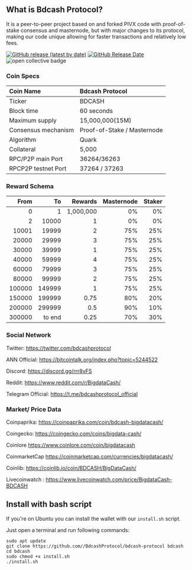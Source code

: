 ## What is Bdcash Protocol?
It is a peer-to-peer project based on and forked PIVX code with proof-of-stake consensus and masternode, but with major changes to its protocol, making our code unique allowing for faster transactions and relatively low fees.

[![GitHub release (latest by date)](https://img.shields.io/github/v/release/BdcashProtocol/bdcash-protocol?color=%24000ace&cacheSeconds=3600)](https://github.com/BdcashProtocol/bdcash-protocol/releases)
[![GitHub Release Date](https://img.shields.io/github/release-date/BdcashProtocol/bdcash-protocol?color=%24000ace&cacheSeconds=3600)](https://github.com/BdcashProtocol/bdcash-protocol/releases)
<img alt="open collective badge" src="https://opencollective.com/bdcash-protocol-project/tiers/sponsor/badge.svg?label=sponsor&color=brightgreen" />
### Coin Specs

Coin Name | Bdcash Protocol
:--- | :---
Ticker | BDCASH
Block time | 60 seconds
Maximum supply | 15,000,000(15M) 
Consensus mechanism | Proof-of-Stake / Masternode
Algorithm | Quark
Collateral | 5,000 
RPC/P2P main Port | 36264/36263
RPCP2P testnet Port | 37264 / 37263

### Reward Schema

From | To | Rewards | Masternode | Staker |
---: | ---: | ---: | ---: | ---: |
0         | 1         | 1,000,000   | 0%  | 0%  
2     | 10000    | 1      | 0% | 0% 
10001     | 19999    | 2     | 75% | 25% 
20000     | 29999    | 3     | 75% | 25% 
30000     | 39999    | 1     | 75% | 25% 
40000     | 59999    | 4     | 75% | 25% 
60000     | 79999    | 3     | 75% | 25% 
80000     | 99999    | 2     | 75% | 25%
100000    | 149999   | 1     | 75% | 25% 
150000    | 199999   | 0.75  | 80% | 20% 
200000    | 299999   | 0.5   | 90% | 10% 
300000    | to end   | 0.25  | 70% | 30% 

### Social Network
 
Twitter:  https://twitter.com/bdcashprotocol 

ANN Official:  https://bitcointalk.org/index.php?topic=5244522 

Discord:  https://discord.gg/rrr8vFS 

Reddit:  https://www.reddit.com/r/BigdataCash/ 

Telegram Official: https://t.me/bdcashprotocol_official

### Market/ Price  Data 
Coinpaprika:  https://coinpaprika.com/coin/bdcash-bigdatacash/

Coingecko: https://coingecko.com/coins/bigdata-cash/

Coinlore  https://www.coinlore.com/coin/bigdatacash

CoinmarketCap https://coinmarketcap.com/currencies/bigdatacash/

Coinlib: https://coinlib.io/coin/BDCASH/BigDataCash/

Livecoinwatch : https://www.livecoinwatch.com/price/BigdataCash-BDCASH

## Install with bash script
If you're on Ubuntu you can install the wallet with our `install.sh` script.

Just open a terminal and run following commands:

```
sudo apt update
git clone https://github.com//BdcashProtocol/bdcash-protocol bdcash
cd bdcash
sudo chmod +x install.sh
./install.sh
```

